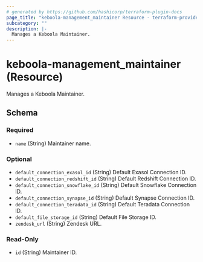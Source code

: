 ```yaml
---
# generated by https://github.com/hashicorp/terraform-plugin-docs
page_title: "keboola-management_maintainer Resource - terraform-provider-keboola-management"
subcategory: ""
description: |-
  Manages a Keboola Maintainer.
---
```


# keboola-management_maintainer (Resource)

Manages a Keboola Maintainer.



<!-- schema generated by tfplugindocs -->
## Schema

### Required

- `name` (String) Maintainer name.

### Optional

- `default_connection_exasol_id` (String) Default Exasol Connection ID.
- `default_connection_redshift_id` (String) Default Redshift Connection ID.
- `default_connection_snowflake_id` (String) Default Snowflake Connection ID.
- `default_connection_synapse_id` (String) Default Synapse Connection ID.
- `default_connection_teradata_id` (String) Default Teradata Connection ID.
- `default_file_storage_id` (String) Default File Storage ID.
- `zendesk_url` (String) Zendesk URL.

### Read-Only

- `id` (String) Maintainer ID.
